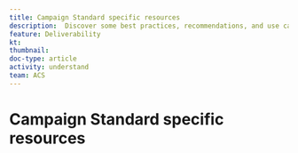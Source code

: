 ```yaml
---
title: Campaign Standard specific resources
description:  Discover some best practices, recommendations, and use cases specific to Campaign Standard when it comes to deliverability.
feature: Deliverability
kt: 
thumbnail: 
doc-type: article
activity: understand
team: ACS
---
```


# Campaign Standard specific resources

